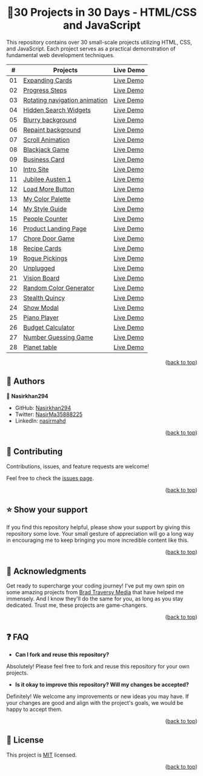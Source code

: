 <a name="readme-top"></a>

<div align="center">
  <h1>📖30 Projects in 30 Days - HTML/CSS and JavaScript</h>
</div>

This repository contains over 30 small-scale projects utilizing HTML, CSS, and JavaScript. Each project serves as a practical demonstration of fundamental web development techniques.

|  #  | Projects                                                                                | Live Demo                                                           |
| :-: | --------------------------------------------------------------------------------------- | ------------------------------------------------------------------- |
| 01  | [Expanding Cards](https://github.com/Nasirkhan294/expanding-cards)                      | [Live Demo](https://nasirkhan294.github.io/expanding-cards/)        |
| 02  | [Progress Steps](https://github.com/Nasirkhan294/progress-steps)                        | [Live Demo](https://nasirkhan294.github.io/progress-steps/)         |
| 03  | [Rotating navigation animation](https://github.com/Nasirkhan294/rotating-nav-animation) | [Live Demo](https://nasirkhan294.github.io/rotating-nav-animation/) |
| 04  | [Hidden Search Widgets](https://github.com/Nasirkhan294/hidden-search)                  | [Live Demo](https://nasirkhan294.github.io/hidden-search/)          |
| 05  | [Blurry background](https://github.com/Nasirkhan294/blurry-background)                  | [Live Demo](https://nasirkhan294.github.io/blurry-background/)      |
| 06  | [Repaint background](https://github.com/Nasirkhan294/repaint-bg)                        | [Live Demo](https://nasirkhan294.github.io/repaint-bg/)             |
| 07  | [Scroll Animation](https://github.com/Nasirkhan294/scroll-animation)                    | [Live Demo](https://nasirkhan294.github.io/scroll-animation/)       |
| 08  | [Blackjack Game](https://github.com/Nasirkhan294/blackjack-game)                        | [Live Demo](https://nasirkhan294.github.io/blackjack-game/)         |
| 09  | [Business Card](https://github.com/Nasirkhan294/business-card)                          | [Live Demo](https://nasirkhan294.github.io/business-card/)          |
| 10  | [Intro Site](https://github.com/Nasirkhan294/intro-site)                                | [Live Demo](https://nasirkhan294.github.io/intro-site/)             |
| 11  | [Jubilee Austen 1](https://github.com/Nasirkhan294/jubilee-austen-1)                    | [Live Demo](https://nasirkhan294.github.io/jubilee-austen-1/)       |
| 12  | [Load More Button](https://github.com/Nasirkhan294/load-more-button)                    | [Live Demo](https://nasirkhan294.github.io/load-more-button/)       |
| 13  | [My Color Palette](https://github.com/Nasirkhan294/my-color-palette)                    | [Live Demo](https://nasirkhan294.github.io/my-color-palette/)       |
| 14  | [My Style Guide](https://github.com/Nasirkhan294/my-style-guide)                        | [Live Demo](https://nasirkhan294.github.io/my-style-guide/)         |
| 15  | [People Counter](https://github.com/Nasirkhan294/people-counter)                        | [Live Demo](https://nasirkhan294.github.io/people-counter/)         |
| 16  | [Product Landing Page](https://github.com/Nasirkhan294/product-landing-page)            | [Live Demo](https://nasirkhan294.github.io/product-landing-page/)   |
| 17  | [Chore Door Game](https://github.com/Nasirkhan294/chore-door-game)                      | [Live Demo](https://nasirkhan294.github.io/chore-door-game/)        |
| 18  | [Recipe Cards](https://github.com/Nasirkhan294/recipe-cards)                            | [Live Demo](https://nasirkhan294.github.io/recipe-cards/)           |
| 19  | [Rogue Pickings](https://github.com/Nasirkhan294/rogue-pickings)                        | [Live Demo](https://nasirkhan294.github.io/rogue-pickings/)         |
| 20  | [Unplugged](https://github.com/Nasirkhan294/unplugged)                                  | [Live Demo](https://nasirkhan294.github.io/unplugged/)              |
| 21  | [Vision Board](https://github.com/Nasirkhan294/vision-board)                            | [Live Demo](https://nasirkhan294.github.io/vision-board/)           |
| 22  | [Random Color Generator](https://github.com/Nasirkhan294/random-color-generator)        | [Live Demo](https://nasirkhan294.github.io/random-color-generator/) |
| 23  | [Stealth Quincy](https://github.com/Nasirkhan294/stealth-quincy)                        | [Live Demo](https://nasirkhan294.github.io/stealth-quincy/)         |
| 24  | [Show Modal](https://github.com/Nasirkhan294/show-modal)                                | [Live Demo](https://nasirkhan294.github.io/show-modal/)             |
| 25  | [Piano Player](https://github.com/Nasirkhan294/piano-player)                            | [Live Demo](https://nasirkhan294.github.io/piano-player/)           |
| 26  | [Budget Calculator](https://github.com/Nasirkhan294/budget-calculator)                  | [Live Demo](https://nasirkhan294.github.io/budget-calculator/)      |
| 27  | [Number Guessing Game](https://github.com/Nasirkhan294/number-guessing-game)            | [Live Demo](https://nasirkhan294.github.io/number-guessing-game/)   |
| 28  | [Planet table](https://github.com/Nasirkhan294/planet-table)                            | [Live Demo](https://nasirkhan294.github.io/planet-table/)           |

<p align="right">(<a href="#readme-top">back to top</a>)</p>

<!-- AUTHORS -->

## 👥 Authors <a name="authors"></a>

👤 **Nasirkhan294**

- GitHub: [Nasirkhan294](https://github.com/Nasirkhan294)
- Twitter: [NasirMa35888225](https://twitter.com/NasirMa35888225)
- LinkedIn: [nasirmahd](https://www.linkedin.com/in/nasirmahd/)

<p align="right">(<a href="#readme-top">back to top</a>)</p>

<!-- CONTRIBUTING -->

## 🤝 Contributing <a name="contributing"></a>

Contributions, issues, and feature requests are welcome!

Feel free to check the [issues page](../../issues/).

<p align="right">(<a href="#readme-top">back to top</a>)</p>

<!-- SUPPORT -->

## ⭐️ Show your support <a name="support"></a>

If you find this repository helpful, please show your support by giving this repository some love. Your small gesture of appreciation will go a long way in encouraging me to keep bringing you more incredible content like this.

<p align="right">(<a href="#readme-top">back to top</a>)</p>

<!-- ACKNOWLEDGEMENTS -->

## 🙏 Acknowledgments <a name="acknowledgements"></a>

Get ready to supercharge your coding journey! I've put my own spin on some amazing projects from [Brad Traversy Media](https://bradtraversy/50projects50days) that have helped me immensely. And I know they'll do the same for you, as long as you stay dedicated. Trust me, these projects are game-changers.

<p align="right">(<a href="#readme-top">back to top</a>)</p>

## :question: FAQ <a name="faq"></a>

- **Can I fork and reuse this repository?**

Absolutely! Please feel free to fork and reuse this repository for your own projects.

- **Is it okay to improve this repository? Will my changes be accepted?**

Definitely! We welcome any improvements or new ideas you may have. If your changes are good and align with the project's goals, we would be happy to accept them.

<p align="right">(<a href="#readme-top">back to top</a>)</p>

<!-- LICENSE -->

## 📝 License <a name="license"></a>

This project is [MIT](./LICENSE) licensed.

<p align="right">(<a href="#readme-top">back to top</a>)</p>
